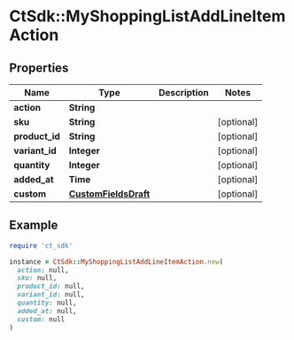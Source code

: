 # CtSdk::MyShoppingListAddLineItemAction

## Properties

| Name | Type | Description | Notes |
| ---- | ---- | ----------- | ----- |
| **action** | **String** |  |  |
| **sku** | **String** |  | [optional] |
| **product_id** | **String** |  | [optional] |
| **variant_id** | **Integer** |  | [optional] |
| **quantity** | **Integer** |  | [optional] |
| **added_at** | **Time** |  | [optional] |
| **custom** | [**CustomFieldsDraft**](CustomFieldsDraft.md) |  | [optional] |

## Example

```ruby
require 'ct_sdk'

instance = CtSdk::MyShoppingListAddLineItemAction.new(
  action: null,
  sku: null,
  product_id: null,
  variant_id: null,
  quantity: null,
  added_at: null,
  custom: null
)
```

